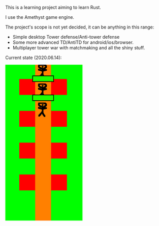 
This is a learning project aiming to learn Rust.

I use the Amethyst game engine.

The project's scope is not yet decided, it can be anything in this range:
- Simple desktop Tower defense/Anti-tower defense
- Some more advanced TD/AntiTD for android/ios/browser.
- Multiplayer tower war with matchmaking and all the shiny stuff.

Current state (2020.06.14):

![Alt Text](./showcase_healthbar.gif)